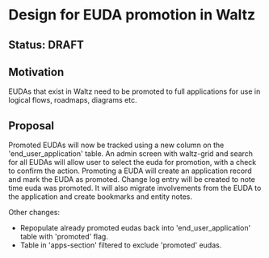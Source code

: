 # Design for EUDA promotion in Waltz

## Status: DRAFT

## Motivation
EUDAs that exist in Waltz need to be promoted to full applications for use in logical flows, roadmaps, diagrams etc.

## Proposal

Promoted EUDAs will now be tracked using a new column on the 'end_user_application' table. 
An admin screen with waltz-grid and search for all EUDAs will allow user to select the euda for promotion, with a check to confirm the action.
Promoting a EUDA will create an application record and mark the EUDA as promoted. 
Change log entry will be created to note time euda was promoted.
It will also migrate involvements from the EUDA to the application and create bookmarks and entity notes.

Other changes:
- Repopulate already promoted eudas back into 'end_user_application' table with 'promoted' flag.
- Table in 'apps-section' filtered to exclude 'promoted' eudas.


